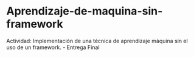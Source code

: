 # Aprendizaje-de-maquina-sin-framework
Actividad: Implementación de una técnica de aprendizaje máquina sin el uso de un framework. - Entrega Final
